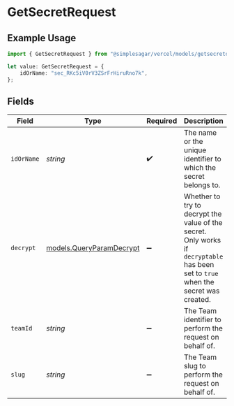 # GetSecretRequest

## Example Usage

```typescript
import { GetSecretRequest } from "@simplesagar/vercel/models/getsecretop.js";

let value: GetSecretRequest = {
    idOrName: "sec_RKc5iV0rV3ZSrFrHiruRno7k",
};
```

## Fields

| Field                                                                                                                              | Type                                                                                                                               | Required                                                                                                                           | Description                                                                                                                        | Example                                                                                                                            |
| ---------------------------------------------------------------------------------------------------------------------------------- | ---------------------------------------------------------------------------------------------------------------------------------- | ---------------------------------------------------------------------------------------------------------------------------------- | ---------------------------------------------------------------------------------------------------------------------------------- | ---------------------------------------------------------------------------------------------------------------------------------- |
| `idOrName`                                                                                                                         | *string*                                                                                                                           | :heavy_check_mark:                                                                                                                 | The name or the unique identifier to which the secret belongs to.                                                                  | sec_RKc5iV0rV3ZSrFrHiruRno7k                                                                                                       |
| `decrypt`                                                                                                                          | [models.QueryParamDecrypt](../models/queryparamdecrypt.md)                                                                         | :heavy_minus_sign:                                                                                                                 | Whether to try to decrypt the value of the secret. Only works if `decryptable` has been set to `true` when the secret was created. | true                                                                                                                               |
| `teamId`                                                                                                                           | *string*                                                                                                                           | :heavy_minus_sign:                                                                                                                 | The Team identifier to perform the request on behalf of.                                                                           |                                                                                                                                    |
| `slug`                                                                                                                             | *string*                                                                                                                           | :heavy_minus_sign:                                                                                                                 | The Team slug to perform the request on behalf of.                                                                                 |                                                                                                                                    |